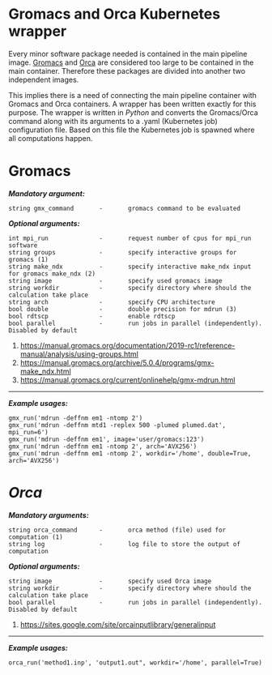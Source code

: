 # Gromacs and Orca Kubernetes wrapper
Every minor software package needed is contained in the main pipeline image. [Gromacs](https://www.gromacs.org/) and [Orca](https://sites.google.com/site/orcainputlibrary/home) are considered too large to be contained in the main container. Therefore these packages are divided into another two independent images.

This implies there is a need of connecting the main pipeline container with Gromacs and Orca containers. A wrapper has been written exactly for this purpose.  The wrapper is written in *Python* and converts the Gromacs/Orca command along with its arguments to a .yaml (Kubernetes job) configuration file. Based on this file the Kubernetes job is spawned where all computations happen. 

# **Gromacs**
***Mandatory argument:***

```
string gmx_command       -       gromacs command to be evaluated
```

***Optional arguments:***

```
int mpi_run              -       request number of cpus for mpi_run software
string groups            -       specify interactive groups for gromacs (1)
string make_ndx          -       specify interactive make_ndx input for gromacs make_ndx (2)
string image             -       specify used gromacs image
string workdir           -       specify directory where should the calculation take place
string arch              -       specify CPU architecture
bool double              -       double precision for mdrun (3)
bool rdtscp              -       enable rdtscp
bool parallel            -       run jobs in parallel (independently). Disabled by default
```

1. https://manual.gromacs.org/documentation/2019-rc1/reference-manual/analysis/using-groups.html
2. https://manual.gromacs.org/archive/5.0.4/programs/gmx-make_ndx.html
3. https://manual.gromacs.org/current/onlinehelp/gmx-mdrun.html

---

***Example usages:***

```
gmx_run('mdrun -deffnm em1 -ntomp 2')
gmx_run('mdrun -deffnm mtd1 -replex 500 -plumed plumed.dat', mpi_run=6')
gmx_run('mdrun -deffnm em1', image='user/gromacs:123')
gmx_run('mdrun -deffnm em1 -ntomp 2', arch='AVX256')
gmx_run('mdrun -deffnm em1 -ntomp 2', workdir='/home', double=True, arch='AVX256')
```


# ***Orca***
***Mandatory arguments:***
```
string orca_command      -       orca method (file) used for computation (1)
string log               -       log file to store the output of computation
```

***Optional arguments:***
```
string image             -       specify used Orca image
string workdir           -       specify directory where should the calculation take place
bool parallel            -       run jobs in parallel (independently). Disabled by default
```

1. https://sites.google.com/site/orcainputlibrary/generalinput

---

***Example usages:***

```
orca_run('method1.inp', 'output1.out", workdir='/home', parallel=True)
```
